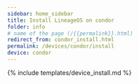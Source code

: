 ```yaml
---
sidebar: home_sidebar
title: Install LineageOS on condor
folder: info
# name of the page (/{{permalink}}.html)
redirect_from: condor_install.html
permalink: /devices/condor/install
device: condor
---
```

{% include templates/device_install.md %}

